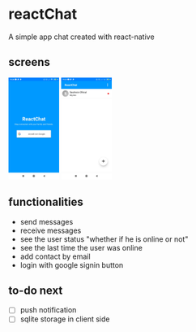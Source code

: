 # reactChat

A simple app chat created with react-native

## screens

<p float="left">
	<img src="https://github.com/GuilhermeGuerra4/reactChat/blob/master/images/signin.jpg?raw=true&v=100" width="100px" height="200px">
	<img src="https://github.com/GuilhermeGuerra4/reactChat/blob/master/images/contacts_message.jpg?raw=true&v=100" width="100px" height="200px">
</p>

##  functionalities

- send messages
- receive messages
- see the user status "whether if he is online or not"
- see the last time the user was online
- add contact by email
- login with google signin button


## to-do next

- [ ] push notification
- [ ] sqlite storage in client side